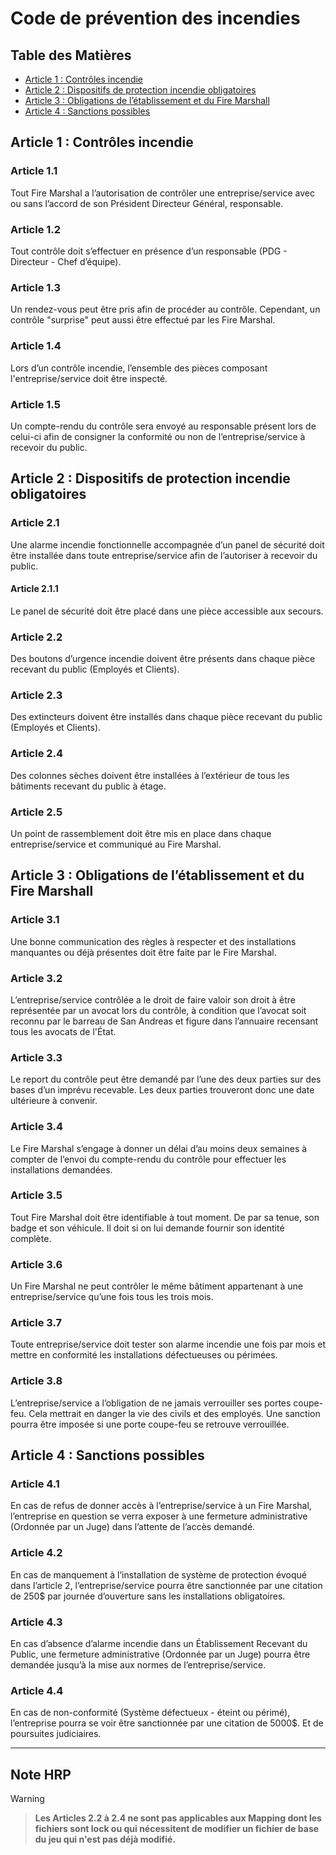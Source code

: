 # Code de prévention des incendies

## Table des Matières

- [Article 1 : Contrôles incendie](#article-1-contrôles-incendie)
- [Article 2 : Dispositifs de protection incendie obligatoires](#article-2-dispositifs-de-protection-incendie-obligatoires)
- [Article 3 : Obligations de l’établissement et du Fire Marshall](#article-3-obligations-de-létablissement-et-du-fire-marshall)
- [Article 4 : Sanctions possibles](#article-4-sanctions-possibles)

## Article 1 : Contrôles incendie

### Article 1.1

Tout Fire Marshal a l’autorisation de contrôler une entreprise/service avec ou sans l’accord de son Président Directeur Général, responsable.

### Article 1.2

Tout contrôle doit s’effectuer en présence d’un responsable (PDG - Directeur - Chef d’équipe).

### Article 1.3

Un rendez-vous peut être pris afin de procéder au contrôle. Cependant, un contrôle "surprise" peut aussi être effectué par les Fire Marshal.

### Article 1.4

Lors d’un contrôle incendie, l’ensemble des pièces composant l'entreprise/service doit être inspecté.

### Article 1.5

Un compte-rendu du contrôle sera envoyé au responsable présent lors de celui-ci afin de consigner la conformité ou non de l’entreprise/service à recevoir du public.

## Article 2 : Dispositifs de protection incendie obligatoires

### Article 2.1

Une alarme incendie fonctionnelle accompagnée d’un panel de sécurité doit être installée dans toute entreprise/service afin de l’autoriser à recevoir du public.

#### Article 2.1.1

Le panel de sécurité doit être placé dans une pièce accessible aux secours.

### Article 2.2

Des boutons d’urgence incendie doivent être présents dans chaque pièce recevant du public (Employés et Clients).

### Article 2.3

Des extincteurs doivent être installés dans chaque pièce recevant du public (Employés et Clients).

### Article 2.4

Des colonnes sèches doivent être installées à l’extérieur de tous les bâtiments recevant du public à étage.

### Article 2.5

Un point de rassemblement doit être mis en place dans chaque entreprise/service et communiqué au Fire Marshal.

## Article 3 : Obligations de l’établissement et du Fire Marshall

### Article 3.1

Une bonne communication des règles à respecter et des installations manquantes ou déjà présentes doit être faite par le Fire Marshal.

### Article 3.2

L’entreprise/service contrôlée a le droit de faire valoir son droit à être représentée par un avocat lors du contrôle, à condition que l’avocat soit reconnu par le barreau de San Andreas et figure dans l’annuaire recensant tous les avocats de l'État.

### Article 3.3

Le report du contrôle peut être demandé par l’une des deux parties sur des bases d’un imprévu recevable. Les deux parties trouveront donc une date ultérieure à convenir.

### Article 3.4

Le Fire Marshal s’engage à donner un délai d’au moins deux semaines à compter de l’envoi du compte-rendu du contrôle pour effectuer les installations demandées.

### Article 3.5

Tout Fire Marshal doit être identifiable à tout moment. De par sa tenue, son badge et son véhicule. Il doit si on lui demande fournir son identité complète.

### Article 3.6

Un Fire Marshal ne peut contrôler le même bâtiment appartenant à une entreprise/service qu’une fois tous les trois mois.

### Article 3.7

Toute entreprise/service doit tester son alarme incendie une fois par mois et mettre en conformité les installations défectueuses ou périmées.

### Article 3.8

L’entreprise/service a l’obligation de ne jamais verrouiller ses portes coupe-feu. Cela mettrait en danger la vie des civils et des employés. Une sanction pourra être imposée si une porte coupe-feu se retrouve verrouillée.

## Article 4 : Sanctions possibles

### Article 4.1

En cas de refus de donner accès à l’entreprise/service à un Fire Marshal, l’entreprise en question se verra exposer à une fermeture administrative (Ordonnée par un Juge) dans l’attente de l’accès demandé.

### Article 4.2

En cas de manquement à l’installation de système de protection évoqué dans l’article 2, l’entreprise/service pourra être sanctionnée par une citation de 250$ par journée d’ouverture sans les installations obligatoires.

### Article 4.3

En cas d’absence d’alarme incendie dans un Établissement Recevant du Public, une fermeture administrative (Ordonnée par un Juge) pourra être demandée jusqu’à la mise aux normes de l’entreprise/service.

### Article 4.4

En cas de non-conformité (Système défectueux - éteint ou périmé), l’entreprise pourra se voir être sanctionnée par une citation de 5000$. Et de poursuites judiciaires.

---

## Note HRP

> [!WARNING]

> **Les Articles 2.2 à 2.4 ne sont pas applicables aux Mapping dont les fichiers sont lock ou qui nécessitent de modifier un fichier de base du jeu qui n'est pas déjà modifié.**


